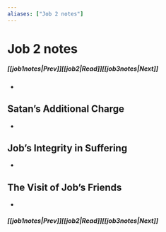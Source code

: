 ```yaml
---
aliases: ["Job 2 notes"]
---
```

# Job 2 notes
##### <span class=arrow-left></span>[[job1notes|Prev]]<span class=navigation-separator></span>[[job2|Read]]<span class=navigation-separator></span>[[job3notes|Next]]<span class=arrow-right></span>
- 
## Satan’s Additional Charge
- 
## Job’s Integrity in Suffering
- 
## The Visit of Job’s Friends
- 
##### <span class=arrow-left></span>[[job1notes|Prev]]<span class=navigation-separator></span>[[job2|Read]]<span class=navigation-separator></span>[[job3notes|Next]]<span class=arrow-right></span>